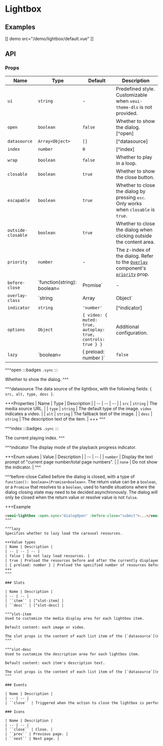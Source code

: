 # Lightbox

## Examples

[[ demo src="/demo/lightbox/default.vue" ]]

## API

### Props

| Name | Type | Default | Description |
| -- | -- | -- | -- |
| ``ui`` | `string` | - | Predefined style. Customizable when `veui-theme-dls` is not provided. |
| ``open`` | `boolean` | `false` | Whether to show the dialog. [^open] |
| ``datasource`` | `Array<Object>` | `[]` | [^datasource] |
| ``index`` | `number` | `0` | [^index] |
| ``wrap`` | `boolean` | `false` | Whether to play in a loop. |
| ``closable`` | `boolean` | `true` | Whether to show the close button. |
| ``escapable`` | `boolean` | `true` | Whether to close the dialog by pressing <kbd>esc</kbd>. Only works when `closable` is `true`. |
| ``outside-closable`` | `boolean` | `true` | Whether to close the dialog when clicking outside the content area. |
| ``priority`` | `number` | - | The z-index of the dialog. Refer to the [`Overlay`](./overlay) component's [`priority`](./overlay#props-priority) prop. |
| ``before-close`` | `function(string): boolean=|Promise<boolean>` | - | [^before-close] |
| ``overlay-class`` | `string | Array | Object` | - | The class name of the root element of the dialog. Refer to the [`Overlay`](./overlay) component's [`overlay-class`](./overlay#props-overlay-class) prop. |
| ``indicator`` | `string` | `'number'` | [^indicator] |
| ``options`` | `Object` | `{ video: { muted: true, autoplay: true, controls: true } }` | Additional configuration. |
| ``lazy`` | `boolean= | { preload: number }` | `false` | [^lazy] |

^^^open
:::badges
`.sync`
:::

Whether to show the dialog.
^^^

^^^datasource
The data source of the lightbox, with the following fields: `{ src, alt, type, desc }`.

+++Properties
| Name | Type | Description |
| -- | -- | -- |
| `src` | `string` | The media source URL. |
| `type` | `string` | The default type of the image. `video` indicates a video. |
| `alt` | `string` | The fallback text of the image. |
| `desc` | `string` | The description text of the item. |
+++
^^^

^^^index
:::badges
`.sync`
:::

The current playing index.
^^^

^^^indicator
The display mode of the playback progress indicator.

+++Enum values
| Value | Description |
| -- | -- |
| `number` | Display the text prompt of "current page number/total page numbers". |
| `none` | Do not show the indicator. |
^^^

^^^before-close
Called before the dialog is closed, with a type of `function(): boolean=|Promise<boolean>`. The return value can be a `boolean`, or a `Promise` that resolves to a `boolean`, used to handle situations where the dialog closing state may need to be decided asynchronously. The dialog will only be closed when the return value or resolve value is not `false`.

+++Example
```html
<veui-lightbox :open.sync="dialogOpen" :before-close="submit">...</veui-lightbox>
^^^

^^^lazy
Specifies whether to lazy load the carousel resources.

+++Value types
| Name | Description |
| -- | -- | -- |
| false | Do not lazy load resources. |
| true | Preload the resources before and after the currently displayed item by 1. |
| { preload: number } | Preload the specified number of resources before and after the currently displayed item. |
+++
^^^

### Slots

| Name | Description |
| -- | -- |
| ``item`` | [^slot-item] |
| ``desc`` | [^slot-desc] |

^^^slot-item
Used to customize the media display area for each lightbox item.

Default content: each image or video.

The slot props is the content of each list item of the [`datasource`](#props-datasource) prop (custom fields can be included) plus `index: number` to indicate the order of the carousel item. The entire `slot-scope` binding value is `{src, alt, type, desc, index, ...}`.
^^^

^^^slot-desc
Used to customize the description area for each lightbox item.

Default content: each item's description text.

The slot props is the content of each list item of the [`datasource`](#props-datasource) prop (custom fields can be included) plus `index: number` to indicate the order of the carousel item. The entire `slot-scope` binding value is `{src, alt, type, desc, index, ...}`.
^^^

### Events

| Name | Description |
| -- | -- |
| ``close`` | Triggered when the action to close the lightbox is performed. |

### Icons

| Name | Description |
| -- | -- |
| ``close`` | Close. |
| ``prev`` | Previous page. |
| ``next`` | Next page. |
